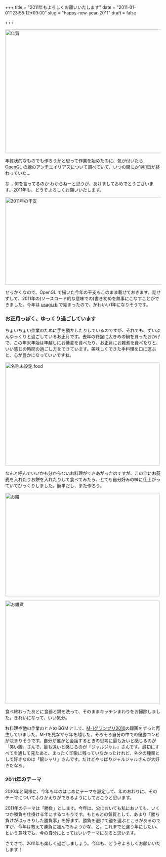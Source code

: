 +++
title = "2011年もよろしくお願いいたします"
date = "2011-01-01T23:55:12+09:00"
slug = "happy-new-year-2011"
draft = false

+++

<p><img src="http://farm6.static.flickr.com/5082/5314904896_8dd9402044_o.png" width="600" height="400" alt="年賀" /></p>
<p>年賀状的なものでも作ろうかと思って作業を始めたのに、気が付いたら <a href="http://www.opengl.org/" title="OpenGL - The Industry Standard for High Performance Graphics">OpenGL</a> の線のアンチエイリアスについて調べていて、いつの間にか1月1日が終わっていた…</p>
<p>な… 何を言ってるのか わからねーと思うが、あけましておめでとうございます。2011年も、どうぞよろしくお願いいたします。</p>
<p><img src="http://farm6.static.flickr.com/5210/5314352155_3f68f42b20_o.png" width="700" height="283" alt="2011年の干支" /></p>
<p>せっかくなので、OpenGL で描いた今年の干支もこのまま載せておきます。期せずして、2011年の(ソースコード的な意味での)書き初めを無事にこなすことができました。今年は <a href="https://gist.github.com/762282" title="gist: 762282 - GitHub">usagi.rb</a> で始まったので、かわいい1年になりそうです。</p>
<h3>お正月っぽく、ゆっくり過ごしています</h3>
<p>ちょいちょい作業のために手を動かしたりしているのですが、それでも、ずいぶんゆっくりと過ごしているお正月です。去年の終盤に大きめの鍋を買ったおかげで、この年末年始は年越しにお蕎麦を食べたり、お正月にお雑煮を食べたりと、いい感じの時間の過ごし方をできています。美味しくできた手料理を口に運ぶと、心が豊かになっていいですね。</p>
<p><a href="http://www.flickr.com/photos/june29/5311784930/" title="名称未設定.food by june29, on Flickr"><img src="http://farm6.static.flickr.com/5283/5311784930_804c8e132d.jpg" width="500" height="334" alt="名称未設定.food" /></a></p>
<p>なんと呼んでいいかも分からないお料理ができあがったのですが、この汁にお蕎麦を入れたりお餅を入れたりして食べてみたら、とても自分好みの味に仕上がっていてびっくりしました。簡単だし、また作ろう。</p>
<p><a href="http://www.flickr.com/photos/june29/5309741087/" title="お餅 by june29, on Flickr"><img src="http://farm6.static.flickr.com/5002/5309741087_ba46b6022e.jpg" width="500" height="334" alt="お餅" /></a></p>
<p><a href="http://www.flickr.com/photos/june29/5312160304/" title="お雑煮 by june29, on Flickr"><img src="http://farm6.static.flickr.com/5249/5312160304_0da74d87c5.jpg" width="500" height="334" alt="お雑煮" /></a></p>
<p>食べ終わったあとに食器と鍋を洗って、そのままキッチンまわりをお掃除しました。きれいになって、いい気分。</p>
<p>お料理や他の作業のときの BGM として、<a href="http://www.m-1gp.com/top.htm" title="オートバックスM-1グランプリ2010 公式サイト">M-1グランプリ2010</a>の録画をずっと再生していました。M-1を見ながら年を越した。そろそろ自分の中での優勝コンビが決まりそうです。自分が誰かと会話するときの思考に最も近いと感じるのが「笑い飯」さんで、最も遠いと感じるのが「ジャルジャル」さんです。最初にすべてを通して見たあと、まったく印象に残っていなかったけれど、ネタの種類として好きなのは「銀シャリ」さんです。だけどやっぱりジャルジャルさんが大好きだなあ。</p>
<h3>2011年のテーマ</h3>
<p>2010年と同様に、今年も年のはじめにテーマを設定して、年のおわりに、そのテーマについてふりかえりができるようにしておこうと思います。</p>
<p>2011年のテーマは「勝負」とします。今年は、公においても私においても、いくつか勝負を仕掛ける年にするつもりです。もともとの気質として、あまり「勝ち負けがはっきりした勝負事」を好まず、勝負を避けて道を選ぶところがあるのですが、今年は敢えて勝負に臨んでみようかな、と。これまでと違う年にしたい、という意味でも、今の自分にとってはいいテーマになると思います。</p>
<p>さてさて、2011年も楽しく過ごしましょう。今年も、どうぞよろしくお願いいたします！</p>
